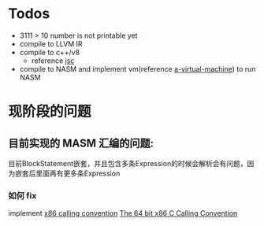 # Todos
* 3111 > 10 number is not printable yet
* compile to LLVM IR
* compile to c++/v8
    * reference [jsc](https://github.com/eatonphil/jsc)
* compile to NASM and implement vm(reference [a-virtual-machine](http://craftinginterpreters.com/a-virtual-machine.html)) to run NASM

# 现阶段的问题
## 目前实现的 MASM 汇编的问题:

目前BlockStatement嵌套，并且包含多条Expression的时候会解析会有问题，因为嵌套后里面再有更多条Expression

### 如何 fix
implement
[x86 calling convention](https://en.wikipedia.org/wiki/X86_calling_conventions)
[The 64 bit x86 C Calling Convention](https://aaronbloomfield.github.io/pdr/book/x86-64bit-ccc-chapter.pdf)


